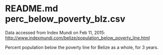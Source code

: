 # README.md perc_below_poverty_blz.csv

Data accessed from Index Mundi on Feb 11, 2015: http://www.indexmundi.com/belize/population_below_poverty_line.html

Percent population below the poverty line for Belize as a whole, for 3 years.